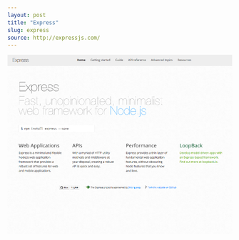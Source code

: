 ```yaml
---
layout: post
title: "Express"
slug: express
source: http://expressjs.com/
---
```


<img src="/screenshots/express.png">
